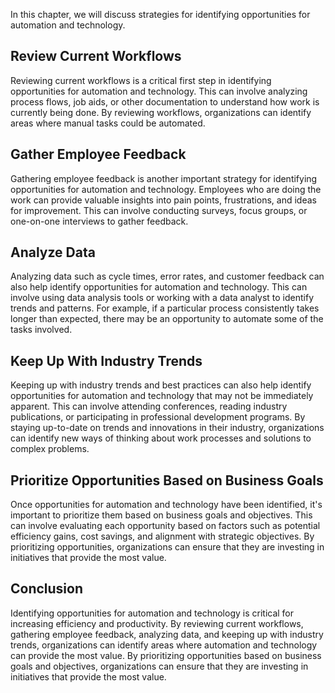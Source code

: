 
In this chapter, we will discuss strategies for identifying opportunities for automation and technology.

Review Current Workflows
------------------------

Reviewing current workflows is a critical first step in identifying opportunities for automation and technology. This can involve analyzing process flows, job aids, or other documentation to understand how work is currently being done. By reviewing workflows, organizations can identify areas where manual tasks could be automated.

Gather Employee Feedback
------------------------

Gathering employee feedback is another important strategy for identifying opportunities for automation and technology. Employees who are doing the work can provide valuable insights into pain points, frustrations, and ideas for improvement. This can involve conducting surveys, focus groups, or one-on-one interviews to gather feedback.

Analyze Data
------------

Analyzing data such as cycle times, error rates, and customer feedback can also help identify opportunities for automation and technology. This can involve using data analysis tools or working with a data analyst to identify trends and patterns. For example, if a particular process consistently takes longer than expected, there may be an opportunity to automate some of the tasks involved.

Keep Up With Industry Trends
----------------------------

Keeping up with industry trends and best practices can also help identify opportunities for automation and technology that may not be immediately apparent. This can involve attending conferences, reading industry publications, or participating in professional development programs. By staying up-to-date on trends and innovations in their industry, organizations can identify new ways of thinking about work processes and solutions to complex problems.

Prioritize Opportunities Based on Business Goals
------------------------------------------------

Once opportunities for automation and technology have been identified, it's important to prioritize them based on business goals and objectives. This can involve evaluating each opportunity based on factors such as potential efficiency gains, cost savings, and alignment with strategic objectives. By prioritizing opportunities, organizations can ensure that they are investing in initiatives that provide the most value.

Conclusion
----------

Identifying opportunities for automation and technology is critical for increasing efficiency and productivity. By reviewing current workflows, gathering employee feedback, analyzing data, and keeping up with industry trends, organizations can identify areas where automation and technology can provide the most value. By prioritizing opportunities based on business goals and objectives, organizations can ensure that they are investing in initiatives that provide the most value.
